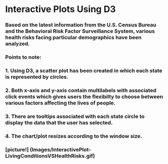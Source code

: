 # Interactive Plots Using D3

### Based on the latest information from the U.S. Census Bureau and the Behavioral Risk Factor Surveillance System, various health risks facing particular demographics have been analyzed.
### Points to note:
### 1. Using D3, a scatter plot has been created in which each state is represented by circles.
### 2. Both x-axis and y-axis contain multilabels with associated click events which gives users the flexibilty to choose between various factors affecting the lives of people.
### 3. There are tooltips associated with each state circle to display the data that the user has selected.
### 4. The chart/plot resizes according to the window size.


### [picture!] (Images/InteractivePlot-LivingConditionsVSHealthRisks.gif)